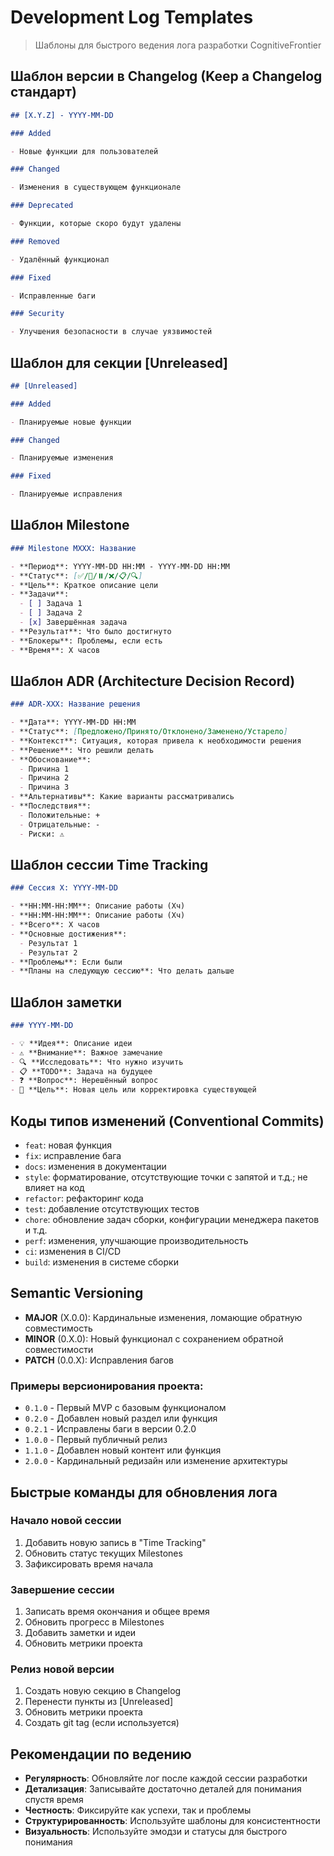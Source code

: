 # Development Log Templates

> Шаблоны для быстрого ведения лога разработки CognitiveFrontier

## Шаблон версии в Changelog (Keep a Changelog стандарт)

```markdown
## [X.Y.Z] - YYYY-MM-DD

### Added

- Новые функции для пользователей

### Changed

- Изменения в существующем функционале

### Deprecated

- Функции, которые скоро будут удалены

### Removed

- Удалённый функционал

### Fixed

- Исправленные баги

### Security

- Улучшения безопасности в случае уязвимостей
```

## Шаблон для секции [Unreleased]

```markdown
## [Unreleased]

### Added

- Планируемые новые функции

### Changed

- Планируемые изменения

### Fixed

- Планируемые исправления
```

## Шаблон Milestone

```markdown
### Milestone MXXX: Название

- **Период**: YYYY-MM-DD HH:MM - YYYY-MM-DD HH:MM
- **Статус**: [✅/🔄/⏸️/❌/📋/🔍]
- **Цель**: Краткое описание цели
- **Задачи**:
  - [ ] Задача 1
  - [ ] Задача 2
  - [x] Завершённая задача
- **Результат**: Что было достигнуто
- **Блокеры**: Проблемы, если есть
- **Время**: X часов
```

## Шаблон ADR (Architecture Decision Record)

```markdown
### ADR-XXX: Название решения

- **Дата**: YYYY-MM-DD HH:MM
- **Статус**: [Предложено/Принято/Отклонено/Заменено/Устарело]
- **Контекст**: Ситуация, которая привела к необходимости решения
- **Решение**: Что решили делать
- **Обоснование**:
  - Причина 1
  - Причина 2
  - Причина 3
- **Альтернативы**: Какие варианты рассматривались
- **Последствия**:
  - Положительные: +
  - Отрицательные: -
  - Риски: ⚠️
```

## Шаблон сессии Time Tracking

```markdown
### Сессия X: YYYY-MM-DD

- **HH:MM-HH:MM**: Описание работы (Xч)
- **HH:MM-HH:MM**: Описание работы (Xч)
- **Всего**: X часов
- **Основные достижения**:
  - Результат 1
  - Результат 2
- **Проблемы**: Если были
- **Планы на следующую сессию**: Что делать дальше
```

## Шаблон заметки

```markdown
### YYYY-MM-DD

- 💡 **Идея**: Описание идеи
- ⚠️ **Внимание**: Важное замечание
- 🔍 **Исследовать**: Что нужно изучить
- 📋 **TODO**: Задача на будущее
- ❓ **Вопрос**: Нерешённый вопрос
- 🎯 **Цель**: Новая цель или корректировка существующей
```

## Коды типов изменений (Conventional Commits)

- `feat`: новая функция
- `fix`: исправление бага
- `docs`: изменения в документации
- `style`: форматирование, отсутствующие точки с запятой и т.д.; не влияет на код
- `refactor`: рефакторинг кода
- `test`: добавление отсутствующих тестов
- `chore`: обновление задач сборки, конфигурации менеджера пакетов и т.д.
- `perf`: изменения, улучшающие производительность
- `ci`: изменения в CI/CD
- `build`: изменения в системе сборки

## Semantic Versioning

- **MAJOR** (X.0.0): Кардинальные изменения, ломающие обратную совместимость
- **MINOR** (0.X.0): Новый функционал с сохранением обратной совместимости
- **PATCH** (0.0.X): Исправления багов

### Примеры версионирования проекта:

- `0.1.0` - Первый MVP с базовым функционалом
- `0.2.0` - Добавлен новый раздел или функция
- `0.2.1` - Исправлены баги в версии 0.2.0
- `1.0.0` - Первый публичный релиз
- `1.1.0` - Добавлен новый контент или функция
- `2.0.0` - Кардинальный редизайн или изменение архитектуры

## Быстрые команды для обновления лога

### Начало новой сессии

1. Добавить новую запись в "Time Tracking"
2. Обновить статус текущих Milestones
3. Зафиксировать время начала

### Завершение сессии

1. Записать время окончания и общее время
2. Обновить прогресс в Milestones
3. Добавить заметки и идеи
4. Обновить метрики проекта

### Релиз новой версии

1. Создать новую секцию в Changelog
2. Перенести пункты из [Unreleased]
3. Обновить метрики проекта
4. Создать git tag (если используется)

## Рекомендации по ведению

- **Регулярность**: Обновляйте лог после каждой сессии разработки
- **Детализация**: Записывайте достаточно деталей для понимания спустя время
- **Честность**: Фиксируйте как успехи, так и проблемы
- **Структурированность**: Используйте шаблоны для консистентности
- **Визуальность**: Используйте эмодзи и статусы для быстрого понимания
